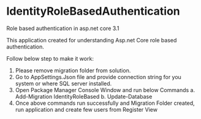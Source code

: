 # IdentityRoleBasedAuthentication
Role based authentication in asp.net core 3.1

This application created for understanding Asp.net Core role based authentication.

Follow below step to make it work:
1. Please remove migration folder from solution.
2. Go to AppSettings.Json file and provide connection string for you system or where SQL server installed.
3. Open Package Manager Console Window and run below Commands
  a. Add-Migration IdentityRoleBased
  b. Update-Database
4. Once above commands run successfully and Migration Folder created, run application and create few users from Register View

